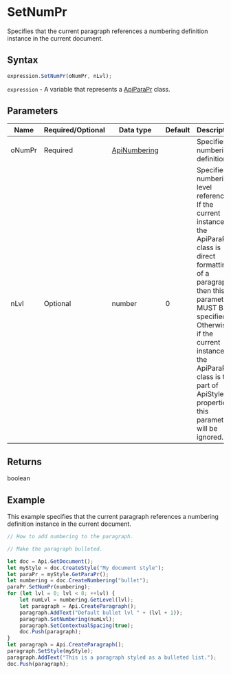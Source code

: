 # SetNumPr

Specifies that the current paragraph references a numbering definition instance in the current document.

## Syntax

```javascript
expression.SetNumPr(oNumPr, nLvl);
```

`expression` - A variable that represents a [ApiParaPr](../ApiParaPr.md) class.

## Parameters

| **Name** | **Required/Optional** | **Data type** | **Default** | **Description** |
| ------------- | ------------- | ------------- | ------------- | ------------- |
| oNumPr | Required | [ApiNumbering](../../ApiNumbering/ApiNumbering.md) |  | Specifies a numbering definition. |
| nLvl | Optional | number | 0 | Specifies a numbering level reference. If the current instance of the ApiParaPr class is direct formatting of a paragraph, then this parameter MUST BE specified. Otherwise, if the current instance of the ApiParaPr class is the part of ApiStyle properties, this parameter will be ignored. |

## Returns

boolean

## Example

This example specifies that the current paragraph references a numbering definition instance in the current document.

```javascript editor-docx
// How to add numbering to the paragraph.

// Make the paragraph bulleted.

let doc = Api.GetDocument();
let myStyle = doc.CreateStyle("My document style");
let paraPr = myStyle.GetParaPr();
let numbering = doc.CreateNumbering("bullet");
paraPr.SetNumPr(numbering);
for (let lvl = 0; lvl < 8; ++lvl) {
	let numLvl = numbering.GetLevel(lvl);
	let paragraph = Api.CreateParagraph();
	paragraph.AddText("Default bullet lvl " + (lvl + 1));
	paragraph.SetNumbering(numLvl);
	paragraph.SetContextualSpacing(true);
	doc.Push(paragraph);
}
let paragraph = Api.CreateParagraph();
paragraph.SetStyle(myStyle);
paragraph.AddText("This is a paragraph styled as a bulleted list.");
doc.Push(paragraph);
```
